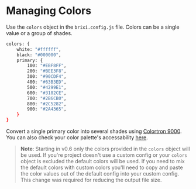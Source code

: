 # Managing Colors

Use the `colors` object in the `brixi.config.js` file. Colors can be a single value or a group of shades.

```bash
colors: {
    white: "#ffffff",
    black: "#000000",
    primary: {
        100: "#EBF8FF",
        200: "#BEE3F8",
        300: "#90CDF4",
        400: "#63B3ED",
        500: "#4299E1",
        600: "#3182CE",
        700: "#2B6CB0",
        800: "#2C5282",
        900: "#2A4365",
    }
}
```

Convert a single primary color into several shades using [Colortron 9000](https://colorpalette.app/). You can also check your color palette's accessability [here](https://accessiblecolors.app/).

> **Note**: Starting in v0.6 only the colors provided in the `colors` object will be used. If you're project doesn't use a custom config or your `colors` object is excluded the default colors will be used. If you need to mix the default colors with custom colors you'll need to copy and paste the color values out of the default config into your custom config. This change was required for reducing the output file size.
